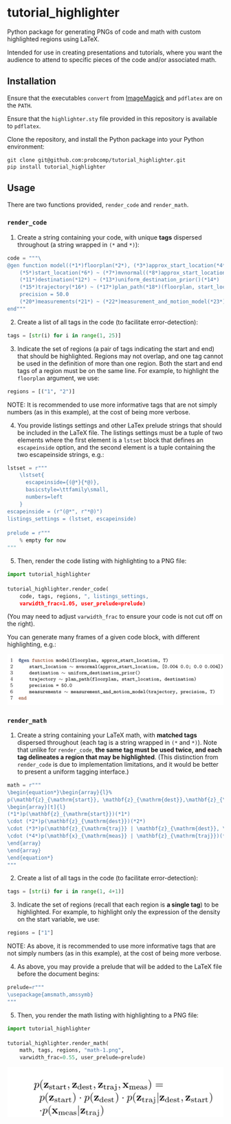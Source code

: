 # tutorial_highlighter

Python package for generating PNGs of code and math with custom highlighted regions using LaTeX.

Intended for use in creating presentations and tutorials, where you want the audience to attend to specific pieces of the code and/or associated math.

## Installation

Ensure that the executables `convert` from [ImageMagick](https://imagemagick.org/index.php) and `pdflatex` are on the `PATH`.

Ensure that the `highlighter.sty` file provided in this repository is available to `pdflatex`.

Clone the repository, and install the Python package into your Python environment:

```
git clone git@github.com:probcomp/tutorial_highlighter.git
pip install tutorial_highlighter
```

## Usage

There are two functions provided, `render_code` and `render_math`.

### `render_code`

1. Create a string containing your code, with unique **tags** dispersed throughout (a string wrapped in `(*` and `*)`):
```python
code = """\
@gen function model((*1*)floorplan(*2*), (*3*)approx_start_location(*4*), T)
    (*5*)start_location(*6*) ~ (*7*)mvnormal((*8*)approx_start_location(*9*), [0.004 0.0; 0.0 0.004])(*10*)
    (*11*)destination(*12*) ~ (*13*)uniform_destination_prior()(*14*)
    (*15*)trajectory(*16*) ~ (*17*)plan_path(*18*)(floorplan, start_location, destination)(*19*)
    precision = 50.0
    (*20*)measurements(*21*) ~ (*22*)measurement_and_motion_model(*23*)(trajectory, precision, T)(*24*)
end"""
```

2. Create a list of all tags in the code (to facilitate error-detection):
```python
tags = [str(i) for i in range(1, 25)]
```

3. Indicate the set of regions (a pair of tags indicating the start and end) that should be highlighted.
Regions may not overlap, and one tag cannot be used in the definition of more than one region.
Both the start and end tags of a region must be on the same line.
For example, to highlight the `floorplan` argument, we use:
```python
regions = [("1", "2")]
```

NOTE: It is recommended to use more informative tags that are not simply numbers (as in this example), at the cost of being more verbose.

4. You provide listings settings and other LaTex prelude strings that should be included in the LaTeX file.
The listings settings must be a tuple of two elements where the first element is a `lstset` block that defines an `escapeinside` option, and the second element is a tuple containing the two escapeinside strings, e.g.:
```python
lstset = r"""
    \lstset{
      escapeinside={(@*}{*@)},
      basicstyle=\ttfamily\small,
      numbers=left
    }
escapeinside = (r"(@*", r"*@)")
listings_settings = (lstset, escapeinside)

prelude = r"""
    % empty for now
"""
```

5. Then, render the code listing with highlighting to a PNG file:
```python
import tutorial_highlighter

tutorial_highlighter.render_code(
    code, tags, regions, ", listings_settings,
    varwidth_frac=1.05, user_prelude=prelude)
```

(You may need to adjust `varwidth_frac` to ensure your code is not cut off on the right).

You can generate many frames of a given code block, with different highlighting, e.g.:

![Animation of code highlighting](code.gif)

### `render_math`


1. Create a string containing your LaTeX math, with **matched tags** dispersed throughout (each tag is a string wrapped in `(*` and `*)`).
Note that unlike for `render_code`, **the same tag must be used twice, and each tag delineates a region that may be highlighted**.
(This distinction from `render_code` is due to implementation limitations, and it would be better to present a uniform tagging interface.)
```python
math = r"""
\begin{equation*}\begin{array}{l}%
p(\mathbf{z}_{\mathrm{start}}, \mathbf{z}_{\mathrm{dest}},\mathbf{z}_{\mathrm{traj}}, \mathbf{x}_{\mathrm{meas}}) =\\
\begin{array}[t]{l}
(*1*)p(\mathbf{z}_{\mathrm{start}})(*1*)
\cdot (*2*)p(\mathbf{z}_{\mathrm{dest}})(*2*)
\cdot (*3*)p(\mathbf{z}_{\mathrm{traj}} | \mathbf{z}_{\mathrm{dest}}, \mathbf{z}_{\mathrm{start}})(*3*)\\
\cdot (*4*)p(\mathbf{x}_{\mathrm{meas}} | \mathbf{z}_{\mathrm{traj}})(*4*)
\end{array}
\end{array}
\end{equation*}
"""
```

2. Create a list of all tags in the code (to facilitate error-detection):
```python
tags = [str(i) for i in range(1, 4+1)]
```

3. Indicate the set of regions (recall that each region is **a single tag**) to be highlighted.
For example, to highlight only the expression of the density on the start variable, we use:
```python
regions = ["1"]
```

NOTE: As above, it is recommended to use more informative tags that are not simply numbers (as in this example), at the cost of being more verbose.

4. As above, you may provide a prelude that will be added to the LaTeX file before the document begins:
```python
prelude=r"""
\usepackage{amsmath,amssymb}
"""
```

5. Then, you render the math listing with highlighting to a PNG file:
```python
import tutorial_highlighter

tutorial_highlighter.render_math(
    math, tags, regions, "math-1.png",
    varwidth_frac=0.55, user_prelude=prelude)
```

![Animation of math highlighting](math.gif)
